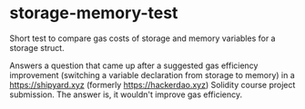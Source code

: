 # storage-memory-test
Short test to compare gas costs of storage and memory variables for a storage struct.

Answers a question that came up after a suggested gas efficiency improvement (switching a variable declaration from storage to memory) in a https://shipyard.xyz (formerly https://hackerdao.xyz) Solidity course project submission. The answer is, it wouldn't improve gas efficiency. 
